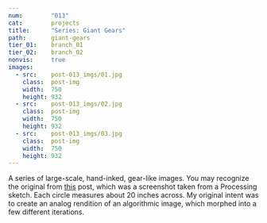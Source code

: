 ```yaml
---
num:        "013"
cat:        projects
title:      "Series: Giant Gears"
path:       giant-gears
tier_01:    branch_01
tier_02:    branch_02
nonvis:     true
images:
  - src:    post-013_imgs/01.jpg
    class:  post-img
    width:  750
    height: 932
  - src:    post-013_imgs/02.jpg
    class:  post-img
    width:  750
    height: 932
  - src:    post-013_imgs/03.jpg
    class:  post-img
    width:  750
    height: 932
---
```

A series of large-scale, hand-inked, gear-like images. You may recognize the original from [this](/projects/gallery-of-cool-mistakes.html) post, which was a screenshot taken from a Processing sketch. Each circle measures about 20 inches across. My original intent was to create an analog rendition of an algorithmic image, which morphed into a few different iterations.